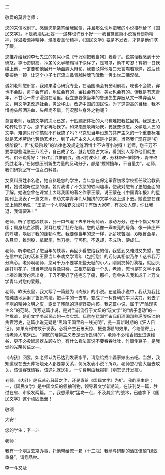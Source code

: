 二

敬爱的莫言老师：

您的来信收到了。感谢您能亲笔给我回信，并且那么快地把我的小说推荐给了《国民文学》。不是我酒后狂妄——这样也许很不好——我自觉这篇小说富有创新精神，洋溢着酒神精神，焕发着革命精神，《国民文学》要是不发表，才算是他们瞎了眼。

您推荐给我的李七先生的狗屎小说《千万别把我当狗》我看了。说实话我感到十分愤怒。李七把崇高、神圣的文学糟蹋得不像样子，是可忍，孰不可忍！有朝一日我碰上他，一定要和他展开一场血腥大辩论，我要驳得他哑口无言噤若寒蝉，然后还要揍他一顿，让这个小子七窍流血鼻青脸肿魂飞魄散一佛出世二佛涅槃。

诚如老师您所言，我如果潜心研究专业，在酒国确会有光明前程，吃也不会缺，穿也不会缺，房子会有的，地位会有的，金钱会有的，美女也会有的。但我是有志青年，不甘心一辈子浸泡在酒里。我立志要像当年的鲁迅先生弃医从文一样弃酒从文，用文学来改造社会，愚公移山，改造中国的国民性。为了这崇高的目标，我不惜抛头颅洒热血，头颅尚不惜，何况那些身外之物呢？

莫言老师，我搞文学的决心已定，十匹膘肥体壮的大马也难把我拉回转。我是王八吃秤砣铁了心，您不必再劝我了。如果您胆敢再劝我，我就要恨您。文学是人民的文学，难道只许你搞就不许我搞了吗？马克思当年设想的共产主义的一个重要标准就是艺术劳动化劳动艺术化，到了共产主义人人都是小说家。当然我们现在是“初级阶段”，但“初级阶段”的法律也没规定说酒博士不许写小说呀！老师，您千万不要学那些混账王八羔子，自己成了名，就妄想独占文坛，看到别人写作他们就生气。俗话说得好：“长江后浪推前浪，流水前波让后波，芳林新叶催陈叶，青年终究胜老年。”任何想压制新生力量的反动分子，都是“螳臂挡车，不自量力”。老师，我们研究室有一位女资料员。

女资料员姓李名艳，她自称是您的学生，当年您在保定军官初级学校担任政治教员时，她说她听过您的课。她对我讲了不少您的轶闻趣事，使我对您有了更加全面的了解。她说您曾在课堂上大骂我国的著名作家王蒙，说王蒙在《中国青年报》的星期刊上发表了一篇文章，奉劝文学青年们从拥挤的文学小路上退下去。她说您在课堂上愤怒地说：“王蒙一个人能独霸文坛吗？有饭大家吃，有衣众人穿，你让我退，我偏要进！”

老师，听了您这段轶事，我一口气灌下去半升葡萄酒，激动万分，连十个指尖都哆嗦；周身热血沸腾，双耳红成了牡丹花瓣。您的话像一声嘹亮的号角、像一阵庄严的呼啸，唤起了我的蓬勃斗志。我要像当年的您一样，卧薪吃苦胆，双眼冒金星，头悬梁，锥刺股，拿起笔，当刀枪，宁可死，不退却，不成功，便成仁。

老师，听李艳讲了您当年的轶事，再回头看您给我的信，我感到又难过又失望，您在信中劝我的话和王蒙当年奉劝文学青年（包括您）的话何其相似乃尔！这令我万分痛心。老师啊老师，您可千万不要学那些无耻的小人，刚刚扔掉打狗棍，就回头痛打叫花子。想当年您瘦得像只猴，三根筋挑着一个头，老师，您也是在文学小路上艰难跋涉的苦出身，千万不要好了疮疤忘了痛，那样，您会失去我和成千上万文学青年对您的爱戴。

老师，昨天夜里，我又写了一篇题为《肉孩》的小说。在这篇小说中，我认为我比较纯熟地运用了鲁迅笔法，把手中的一支笔，变成了一柄锋利的牛耳尖刀，剥去了华丽的精神文明之皮，露出了残酷的道德野蛮内核。我这篇小说，属于“严酷现实主义”的范畴。我写这篇小说，是对当前流行于文坛的“玩文学”的“痞子运动”的一种挑战，是用文学唤起民众的一次实践。我意在猛烈抨击我们酒国那些满腹板油的贪官污吏，这篇小说无疑是“黑暗王国里的一线光明”，是一篇新时期的《狂人日记》。如果有刊物敢于发表，必将产生石破天惊、振聋发聩的效果。今随信寄上，请老师大笔斧正。“彻底的唯物主义者是无所畏惧的”，老师不必怜香惜玉进退维谷，更不必投鼠忌器左顾右盼，有什么看法直说不要吞吞吐吐，竹筒倒豆子，是我党的光荣传统之一。

《肉孩》阅罢，如老师认为已达到发表水平，请您给找个婆家嫁出去吧。当然，我知道现在去火葬场烧死人都要靠关系，何况发表小说？所以，老师您尽管大胆去攻关，该请客就请客，该送礼就送礼，一切费用由我报销（别忘记开发票）。

老师，《肉孩》是我苦心经营之作，还是寄给《国民文学》为好。我的理由是：一，《国民文学》是中国文坛的领袖刊物，领导着文学新潮流，在该刊发一篇，胜过在省、市级发两篇。二，我想采取“猛攻一点，不及其余”的战术，迅速拿下《国民文学》这个顽固堡垒！

敬颂

大安！

您的学生：李一斗

老师：

我有一个朋友去京办事，托他带给您一箱（十二瓶）我参与研制的酒国佳酿“绿蚁重叠”，请您品尝。

李一斗又及